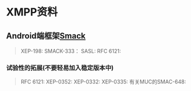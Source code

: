 #  XMPP资料

## Android端框架[Smack](https://github.com/igniterealtime/Smack/wiki/Smack-4.1-Readme-and-Upgrade-Guide)
> XEP-198:
> SMACK-333：
> SASL: 
> RFC 6121: 

### 试验性的拓展(不要轻易加入稳定版本中)

> RFC 6121: 
> XEP-0352: 
> XEP-0332: 
> XEP-0335: 
> 有关MUC的SMAC-648: 

